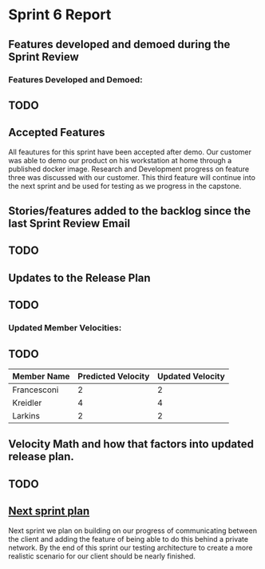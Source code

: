 # Sprint 6 Report

## Features developed and demoed during the Sprint Review

### Features Developed and Demoed:

## TODO

## Accepted Features

All feautures for this sprint have been accepted after demo. Our customer was able to demo our product on his workstation at home through a published docker image. Research and Development progress on feature three was discussed with our customer. This third feature will continue into the next sprint and be used for testing as we progress in the capstone.

## Stories/features added to the backlog since the last Sprint Review Email

## TODO

## Updates to the Release Plan

 ## TODO

### Updated Member Velocities:

## TODO

| Member Name   | Predicted Velocity | Updated Velocity |
|---------------|--------------------|------------------|
| Francesconi   | 2                  | 2                |
| Kreidler      | 4                  | 4                |
| Larkins       | 2                  | 2                |


## Velocity Math and how that factors into updated release plan.

## TODO

## [Next sprint plan](https://docs.google.com/spreadsheets/d/1iDczfXFm2CANtSYXumhWK-F_ozv4bLBBos8dFoWCZYU/edit?gid=972462669#gid=972462669)

Next sprint we plan on building on our progress of communicating between the client and adding the feature of being able to do this behind a private network. By the end of this sprint our testing architecture to create a more realistic scenario for our client should be nearly finished.